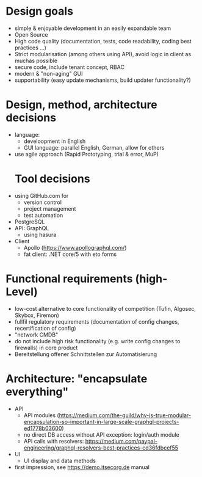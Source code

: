 # Design goals

-   simple & enjoyable development in an easily expandable team
-   Open Source
-   High code quality (documentation, tests, code readability, coding best practices ...)
-   Strict modularisation (among others using API), avoid logic in client as muchas possible
-   secure code, include tenant concept, RBAC
-   modern & "non-aging" GUI
-   supportability (easy update mechanisms, build updater functionality?)

# Design, method, architecture decisions

-   language:
    -   develoopment in English
    -   GUI language: parallel English, German, allow for others
-   use agile approach (Rapid Prototyping, trial & error, MuP)
    # Tool decisions
-   using GitHub.com for
    -   version control
    -   project management
    -   test automation
-   PostgreSQL
-   API: GraphQL
    -   using hasura
-   Client
    -   Apollo (<https://www.apollographql.com/>)
    -   fat client: .NET core/5 with eto forms

# Functional requirements (high-Level)

-   low-cost alternative to core functionality of competition (Tufin, Algosec, Skybox, Firemon)
-   fullfil regulatory requirements (documentation of config changes, recertification of config)
-   "network CMDB"
-   do not include high risk functionality (e.g. write config changes to firewalls) in core product
-   Bereitstellung offener Schnittstellen zur Automatisierung

# Architecture: "encapsulate everything"

-   API
    -   API modules (<https://medium.com/the-guild/why-is-true-modular-encapsulation-so-important-in-large-scale-graphql-projects-ed1778b03600>)
    -   no direct DB access without API
        exception: login/auth module
    -   API calls with resolvers: <https://medium.com/paypal-engineering/graphql-resolvers-best-practices-cd36fdbcef55>
-   UI
    -   UI display and data methods
-   first impression, see <https://demo.itsecorg.de> manual

